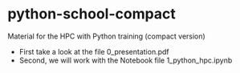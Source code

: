 # python-school-compact
Material for the HPC with Python training (compact version)

- First take a look at the file 0_presentation.pdf
- Second, we will work with the Notebook file 1_python_hpc.ipynb